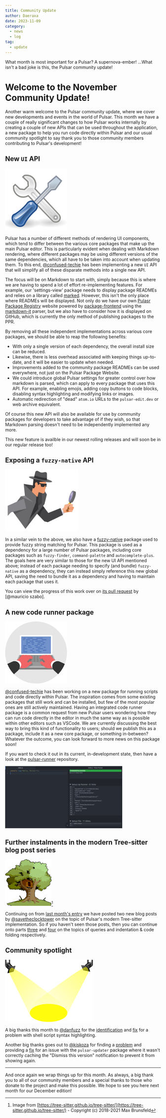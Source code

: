 ```yaml
---
title: Community Update
author: Daeraxa
date: 2023-11-09
category:
  - news
  - log
tag:
  - update
---
```


What month is most important for a Pulsar? A supernova-ember! ...What isn't a bad joke is this, the Pulsar community update!

<!-- more -->

# Welcome to the November Community Update!

Another warm welcome to the Pulsar community update, where we cover new developments and events in the world of Pulsar. This month we have a couple of really significant changes to how Pulsar works internally by creating a couple of new APIs that can be used throughout the application, a new package to help you run code directly within Pulsar and our usual community spotlight to say thank you to those community members contributing to Pulsar's development!

## New `UI` API

<img src="./assets/tools.png" height=200>

Pulsar has a number of different methods of rendering UI components, which tend to differ between the various core packages that make up the main Pulsar editor. This is particularly evident when dealing with Markdown rendering, where different packages may be using different versions of the same dependencies, which all have to be taken into account when updating them. To this end, [@confused-techie] has been implementing a new `UI` API that will simplify all of these disparate methods into a single new API.

The focus will be on Markdown to start with, simply because this is where we are having to spend a lot of effort re-implementing features. For example, our 'settings-view' package needs to display package READMEs and relies on a library called [marked](https://marked.js.org/). However, this isn't the only place where READMEs will be displayed. Not only do we have our own [Pulasr Package Registry](https://web.pulsar-edit.dev/) website powered by [package-frontend](https://github.com/pulsar-edit/package-frontend) using the [markdown-it](https://github.com/markdown-it/markdown-it) parser, but we also have to consider how it is displayed on GitHub, which is currently the only method of publishing packages to the PPR.

By removing all these independent implementations across various core packages, we should be able to reap the following benefits:

- With only a single version of each dependency, the overall install size can be reduced.
- Likewise, there is less overhead associated with keeping things up-to-date, and it will be easier to update when needed.
- Improvements added to the community package READMEs can be used everywhere, not just on the Pulsar Package Website.
- We could introduce global Pulsar settings for greater control over how markdown is parsed, which can apply to every package that uses this API. For example, enabling emojis, adding copy buttons to code blocks, disabling syntax highlighting and modifying links or images.
- Automatic redirection of "dead" `atom.io` URLs to the `pulsar-edit.dev` or web archive equivalent.

Of course this new API will also be available for use by community packages for developers to take advantage of if they wish, so that Markdown parsing doesn't need to be independently implemented any more.

This new feature is availble in our newest rolling releases and will soon be in our regular release too!

## Exposing a `fuzzy-native` API

<img src="./assets/detective.png" height=200>

In a similar vein to the above, we also have a [fuzzy-native](https://github.com/pulsar-edit/fuzzy-native) package used to provide fuzzy string matching for Pulsar. This package is used as a dependency for a large number of Pulsar packages, including core packages such as `fuzzy-finder`, `command-palette` and `autocomplete-plus`. The goals here are very similar to those for the new UI API mentioned above; instead of each package needing to specify (and bundle) `fuzzy-native` as a dependency, they can instead simply reference this new global API, saving the need to bundle it as a dependency and having to maintain each package that uses it.

You can view the progress of this work over on [its pull request](https://github.com/pulsar-edit/pulsar/pull/774) by [@mauricio szabo].

## A new code runner package

<img src="./assets/computer.png" height=200>

[@confused-techie] has been working on a new package for running scripts and code directly within Pulsar. The inspiration comes from some existing packages that still work and can be installed, but few of the most popular ones are still actively maintained. Having an integrated code runner package is a common request from new Pulsar users wondering how they can run code directly in the editor in much the same way as is possible within other editors such as VSCode. We are currently discussing the best way to bring this kind of functionality to users; should we publish this as a package, include it as a new core package, or something in-between? Whatever the outcome, you can look forward to more news on this package soon!

If you want to check it out in its current, in-development state, then have a look at the [pulsar-runner](https://github.com/confused-Techie/pulsar-runner) repository.

<img src="./assets/pulsar-runner.png" height=200>

## Further instalments in the modern Tree-sitter blog post series

<img src="./assets/tree-sitter.png" height="150" />[^1]

Continuing on from [last month's entry](https://pulsar-edit.dev/blog/20231004-Daeraxa-OctoberUpdate.html#modern-tree-sitter-blog-posts) we have posted two new blog posts by [@savetheclocktower] on the topic of Pulsar's modern Tree-sitter implementation. So if you haven't seen those posts, then you can continue onto parts [three](https://pulsar-edit.dev/blog/20231013-savetheclocktower-modern-tree-sitter-part-3.html) and [four](https://pulsar-edit.dev/blog/20231031-savetheclocktower-modern-tree-sitter-part-4.html) on the topics of queries and indentation & code folding respectively.

## Community spotlight

<img src="./assets/spotlight.png" height=200>

A big thanks this month to [@danfuzz] for the [identification](https://github.com/pulsar-edit/pulsar/issues/775) and [fix](https://github.com/pulsar-edit/pulsar/pull/776) for a problem with shell script syntax highlighting.

Another big thanks goes out to [@kiskoza] for finding a [problem](https://github.com/pulsar-edit/pulsar/pull/785) and providing a [fix](https://github.com/pulsar-edit/pulsar/issues/784) for an issue with the `pulsar-updater` package where it wasn't correctly caching the "Dismiss this version" notification to prevent it from showing again.

---

And once again we wrap things up for this month. As always, a big thank you to all of our community members and a special thanks to those who donate to the project and make this possible. We hope to see you here next month for our December edition!

[@maurício szabo]: https://github.com/mauricioszabo
[@confused-techie]: https://github.com/confused-Techie
[@spiker985]: https://github.com/spiker985
[@meadowsys]: https://github.com/Meadowsys
[@kaosine]: https://github.com/kaosine
[@savetheclocktower]: https://github.com/savetheclocktower
[@deedeeg]: https://github.com/DeeDeeG
[@daeraxa]: https://github.com/Daeraxa
[@danfuzz]: https://github.com/danfuzz
[@kiskoza]: https://github.com/kiskoza

[^1]: Image from [https://tree-sitter.github.io/tree-sitter/](https://tree-sitter.github.io/tree-sitter/) - Copyright (c) 2018-2021 Max Brunsfeld
